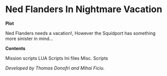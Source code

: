 # Ned Flanders In Nightmare Vacation

**Plot**

Ned Flanders needs a vacation!, However the Squidport has something more sinister in mind...

**Contents**

Mission scripts
LUA Scripts
Ini files
Misc. Scripts

*Developed by Thomas Donofri and Mihai Ficiu.*